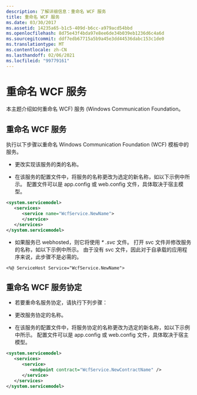 ```yaml
---
description: 了解详细信息：重命名 WCF 服务
title: 重命名 WCF 服务
ms.date: 03/30/2017
ms.assetid: 14235a65-b1c5-409d-b6cc-a979acd54bbd
ms.openlocfilehash: 8d75e43f4bda97e8ee6de34b039eb1236d6c4a6d
ms.sourcegitcommit: ddf7edb67715a5b9a45e3dd44536dabc153c1de0
ms.translationtype: MT
ms.contentlocale: zh-CN
ms.lasthandoff: 02/06/2021
ms.locfileid: "99779161"
---
```

# <a name="renaming-a-wcf-service"></a>重命名 WCF 服务

本主题介绍如何重命名 WCF) 服务 (Windows Communication Foundation。  
  
## <a name="renaming-a-wcf-service"></a>重命名 WCF 服务  

 执行以下步骤以重命名 Windows Communication Foundation (WCF) 模板中的服务。  
  
- 更改实现该服务的类的名称。  
  
- 在该服务的配置文件中，将服务的名称更改为选定的新名称，如以下示例中所示。 配置文件可以是 app.config 或 web.config 文件，具体取决于宿主模型。  
  
```xml  
<system.servicemodel>  
   <services>  
      <service name="WcfService.NewName">  
      </service>  
   </services>  
</system.servicemodel>  
```  
  
- 如果服务已 webhosted，则它将使用 *\* .svc* 文件。 打开 svc 文件并修改服务的名称，如以下示例中所示。 由于没有 svc 文件，因此对于自承载的应用程序来说，此步骤不是必需的。  
  
```aspx-csharp
<%@ ServiceHost Service="WcfService.NewName">  
```  
  
## <a name="renaming-a-wcf-service-contract"></a>重命名 WCF 服务协定  
  
- 若要重命名服务协定，请执行下列步骤：  
  
- 更改服务协定的名称。  
  
- 在该服务的配置文件中，将服务协定的名称更改为选定的新名称，如以下示例中所示。 配置文件可以是 app.config 或 web.config 文件，具体取决于宿主模型。  
  
```xml  
<system.servicemodel>  
   <services>  
      <service>  
         <endpoint contract="WcfService.NewContractName" />  
      </service>  
   </services>  
</system.servicemodel>  
```
